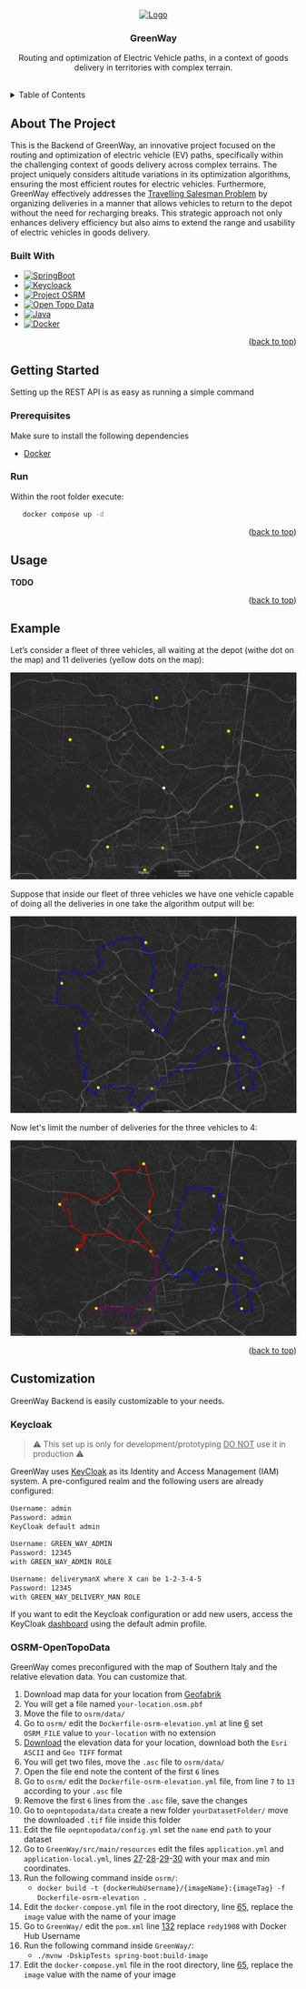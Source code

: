 <a name="readme-top"></a>

<!-- PROJECT LOGO -->
<br />
<div style="text-align: center">
  <a href="https://github.com/Redy1908/GreenWay-Backend">
    <img src="images/logo.png" alt="Logo" width="80" height="80">
  </a>

  <h3 align="center">GreenWay</h3>

  <p align="center">
    Routing and optimization of Electric Vehicle paths,
    in a context of goods delivery in territories with complex terrain.  
  </p>
</div>

<br>

<details>
  <summary>Table of Contents</summary>
  <ol>
    <li>
      <a href="#about-the-project">About The Project</a>
      <ul>
        <li><a href="#built-with">Built With</a></li>
      </ul>
    </li>
    <li>
      <a href="#getting-started">Getting Started</a>
      <ul>
        <li><a href="#prerequisites">Prerequisites</a></li>
        <li><a href="#run">Run</a></li>
      </ul>
    </li>
    <li><a href="#usage">Usage</a></li>
    <li><a href="#example">Example</a></li>
    <li>
     <a href="#customization">Customization</a>
      <ul>
        <li><a href="#keycloak">Keycloak</a></li>
        <li><a href="#OSRM-OpenTopoData">OSMR and Open Topo Data</a></li>
      </ul>
    </li>
  </ol>
</details>

<!-- ABOUT THE PROJECT -->
## About The Project

This is the Backend of GreenWay, an innovative project focused on the routing and optimization of electric vehicle (EV) paths, specifically within the challenging context of goods delivery across complex terrains.
The project uniquely considers altitude variations in its optimization algorithms, ensuring the most efficient routes for electric vehicles. Furthermore, GreenWay effectively addresses the
[Travelling Salesman Problem](https://en.wikipedia.org/wiki/Travelling_salesman_problem) by organizing deliveries in a manner that allows vehicles to return to the depot without the need for
recharging breaks. This strategic approach not only enhances delivery efficiency but also aims to extend the range and usability of electric vehicles in goods delivery.

### Built With

* [![SpringBoot][SpringBoot]][SpringBoot-url]
* [![Keycloack][Keycloack]][Keycloack-url]
* [![Project OSRM][ProjectOSRM]][ProjectOSRM-url]
* [![Open Topo Data][OpenTopoData]][OpenTopoData-url]
* [![Java][Java]][Java-url]
* [![Docker][Docker]][Docker-url]

<p style="text-align: right">(<a href="#readme-top">back to top</a>)</p>

<!-- GETTING STARTED -->
## Getting Started

Setting up the REST API is as easy as running a simple command

### Prerequisites

Make sure to install the following dependencies

* [Docker](https://docs.docker.com/desktop/)

### Run

Within the root folder execute:

```cmd
   docker compose up -d
```

<p style="text-align: right">(<a href="#readme-top">back to top</a>)</p>


<!-- USAGE EXAMPLES -->
## Usage

**TODO**

<p style="text-align: right">(<a href="#readme-top">back to top</a>)</p>

## Example

Let’s consider a fleet of three vehicles, all waiting at the depot (withe dot on the map) and 11 deliveries
(yellow dots on the map):

<img src="images/map.png" alt="map">

Suppose that inside our fleet of three vehicles we have one vehicle capable of doing all the deliveries in one take
the algorithm output will be:

<img src="images/map1.png" alt="map1">

Now let's limit the number of deliveries for the three vehicles to 4:

<img src="images/map3.png" alt="map2">

<p style="text-align: right">(<a href="#readme-top">back to top</a>)</p>

<!-- Customization -->
## Customization

GreenWay Backend is easily customizable to your needs.

### Keycloak

> :warning: This set up is only for development/prototyping <u>DO NOT</u> use it in production :warning:

GreenWay uses [KeyCloak](https://www.keycloak.org/) as its Identity and Access Management (IAM) system.
A pre-configured realm and the following users are already configured:

```
Username: admin
Password: admin
KeyCloak default admin
```
```
Username: GREEN_WAY_ADMIN
Password: 12345
with GREEN_WAY_ADMIN ROLE
```
```
Username: deliverymanX where X can be 1-2-3-4-5
Password: 12345
with GREEN_WAY_DELIVERY_MAN ROLE
```

If you want to edit the Keycloak configuration or add new users, access the
KeyCloak [dashboard](http://localhost:8090/) using the default admin profile.

### OSRM-OpenTopoData

GreenWay comes preconfigured with the map of Southern Italy and the relative elevation data. You can customize that.

1. Download map data for your location from [Geofabrik](https://www.geofabrik.de/)
2. You will get a file named `your-location.osm.pbf`
3. Move the file to `osrm/data/`
4. Go to `osrm/` edit the `Dockerfile-osrm-elevation.yml` at line [6][Github-url-1] set `OSRM_FILE` value to `your-location` with no extension
5. [Download](https://srtm.csi.cgiar.org/srtmdata/) the elevation data for your location, download both the `Esri ASCII` and `Geo TIFF` format
6. You will get two files, move the `.asc` file to `osrm/data/`
7. Open the file end note the content of the first `6` lines
8. Go to `osrm/` edit the `Dockerfile-osrm-elevation.yml` file, from line `7` to `13` according to your `.asc` file
9. Remove the first `6` lines from the  `.asc` file, save the changes
10. Go to `oepntopodata/data` create a new folder `yourDatasetFolder/` move the downloaded `.tif` file inside this folder
11. Edit the file `oepntopodata/config.yml` set the `name` end `path` to your dataset
12. Go to `GreenWay/src/main/resources` edit the files `application.yml` and `application-local.yml`, lines [27][Github-url-2]-[28][Github-url-3]-[29][Github-url-4]-[30][Github-url-5] with
    your max and min coordinates.
13. Run the following command inside `osrm/`:
    - `docker build -t {dockerHubUsername}/{imageName}:{imageTag} -f Dockerfile-osrm-elevation .`
14. Edit the ```docker-compose.yml``` file in the root directory, line [65][Github-url-6], replace the `image` value with the name of your image
15. Go to `GreenWay/` edit the `pom.xml` line [132][Github-url-7] replace `redy1908` with Docker Hub Username
16. Run the following command inside `GreenWay/`:
    - `./mvnw -DskipTests spring-boot:build-image `
17. Edit the ```docker-compose.yml``` file in the root directory, line [65][Github-url-6], replace the `image` value with the name of your image

[SpringBoot]: https://img.shields.io/badge/SpringBoot-6DB33F?logo=Spring&logoColor=white
[SpringBoot-url]: https://spring.io/projects/spring-boot
[ProjectOSRM]: https://img.shields.io/badge/Project_OSRM_with_OpenStreetMap-white?logo=openstreetmap&logoColor=6DB33F
[ProjectOSRM-url]: https://project-osrm.org/
[Docker]: https://img.shields.io/badge/Dokcer-2496ED?style=flat-square&logo=docker&logoColor=white
[Docker-url]: https://project-osrm.org/
[Java]:https://img.shields.io/badge/Java-ED8B00?logo=openjdk&logoColor=white
[Java-url]:https://www.oracle.com/it/java/technologies/downloads/
[Keycloack]:https://img.shields.io/badge/Keycloak-white?logo=keycloak&logoColor=4D4D4D
[Keycloack-url]: https://www.keycloak.org/
[OpenTopoData]: https://img.shields.io/badge/Open_Topo_Data-blue
[OpenTopoData-url]: https://www.opentopodata.org/

[Github-url-1]: https://github.com/Redy1908/GreenWay-Backend/blob/a669dbe472d8ff0ce111a6f76280de9bd6a24f0e/osrm/Dockerfile-osrm-elevation#L6
[Github-url-2]: https://github.com/Redy1908/GreenWay-Backend/blob/a669dbe472d8ff0ce111a6f76280de9bd6a24f0e/GreenWay/src/main/resources/application.yml#L27
[Github-url-3]: https://github.com/Redy1908/GreenWay-Backend/blob/a669dbe472d8ff0ce111a6f76280de9bd6a24f0e/GreenWay/src/main/resources/application.yml#L28
[Github-url-4]: https://github.com/Redy1908/GreenWay-Backend/blob/a669dbe472d8ff0ce111a6f76280de9bd6a24f0e/GreenWay/src/main/resources/application.yml#L29
[Github-url-5]: https://github.com/Redy1908/GreenWay-Backend/blob/a669dbe472d8ff0ce111a6f76280de9bd6a24f0e/GreenWay/src/main/resources/application.yml#L30
[Github-url-6]: https://github.com/Redy1908/GreenWay-Backend/blob/a669dbe472d8ff0ce111a6f76280de9bd6a24f0e/docker-compose.yml#L65
[Github-url-7]: https://github.com/Redy1908/GreenWay-Backend/blob/a669dbe472d8ff0ce111a6f76280de9bd6a24f0e/GreenWay/pom.xml#L132C1-L132C26